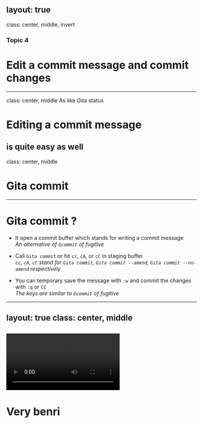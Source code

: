 layout: true
---
class: center, middle, invert
### Topic 4
# Edit a commit message and commit changes
---
class: center, middle
As like Gita status
# Editing a commit message
is quite easy as well
---
class: center, middle
# **Gita commit**
---
# Gita commit ?

- It open a commit buffer which stands for writing a commit message<br>
  *An alternative of `Gcommit` of fugitive*

- Call `Gita commit` or hit `cc`, `cA`, or `cC` in staging buffer<br>
  *`cc`, `cA`, `cC` stand for `Gita commit`, `Gita commit --amend`, `Gita commit --no-amend` respectively*

- You can temporary save the message with `:w` and commit the changes with `:q` or `CC`<br>
  *The keys are similar to `Gcommit` of fugitive*

---
layout: true
class: center, middle
---
<video controls src="img/gita_commit_50k.webm"></video>
---
# Very **benri**

